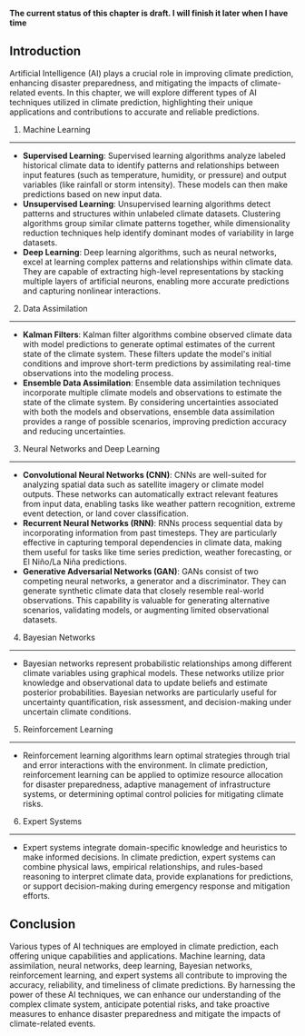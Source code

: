 **The current status of this chapter is draft. I will finish it later when I have time**

Introduction
------------

Artificial Intelligence (AI) plays a crucial role in improving climate prediction, enhancing disaster preparedness, and mitigating the impacts of climate-related events. In this chapter, we will explore different types of AI techniques utilized in climate prediction, highlighting their unique applications and contributions to accurate and reliable predictions.

1. Machine Learning
-------------------

* **Supervised Learning**: Supervised learning algorithms analyze labeled historical climate data to identify patterns and relationships between input features (such as temperature, humidity, or pressure) and output variables (like rainfall or storm intensity). These models can then make predictions based on new input data.
* **Unsupervised Learning**: Unsupervised learning algorithms detect patterns and structures within unlabeled climate datasets. Clustering algorithms group similar climate patterns together, while dimensionality reduction techniques help identify dominant modes of variability in large datasets.
* **Deep Learning**: Deep learning algorithms, such as neural networks, excel at learning complex patterns and relationships within climate data. They are capable of extracting high-level representations by stacking multiple layers of artificial neurons, enabling more accurate predictions and capturing nonlinear interactions.

2. Data Assimilation
--------------------

* **Kalman Filters**: Kalman filter algorithms combine observed climate data with model predictions to generate optimal estimates of the current state of the climate system. These filters update the model's initial conditions and improve short-term predictions by assimilating real-time observations into the modeling process.
* **Ensemble Data Assimilation**: Ensemble data assimilation techniques incorporate multiple climate models and observations to estimate the state of the climate system. By considering uncertainties associated with both the models and observations, ensemble data assimilation provides a range of possible scenarios, improving prediction accuracy and reducing uncertainties.

3. Neural Networks and Deep Learning
------------------------------------

* **Convolutional Neural Networks (CNN)**: CNNs are well-suited for analyzing spatial data such as satellite imagery or climate model outputs. These networks can automatically extract relevant features from input data, enabling tasks like weather pattern recognition, extreme event detection, or land cover classification.
* **Recurrent Neural Networks (RNN)**: RNNs process sequential data by incorporating information from past timesteps. They are particularly effective in capturing temporal dependencies in climate data, making them useful for tasks like time series prediction, weather forecasting, or El Niño/La Niña predictions.
* **Generative Adversarial Networks (GAN)**: GANs consist of two competing neural networks, a generator and a discriminator. They can generate synthetic climate data that closely resemble real-world observations. This capability is valuable for generating alternative scenarios, validating models, or augmenting limited observational datasets.

4. Bayesian Networks
--------------------

* Bayesian networks represent probabilistic relationships among different climate variables using graphical models. These networks utilize prior knowledge and observational data to update beliefs and estimate posterior probabilities. Bayesian networks are particularly useful for uncertainty quantification, risk assessment, and decision-making under uncertain climate conditions.

5. Reinforcement Learning
-------------------------

* Reinforcement learning algorithms learn optimal strategies through trial and error interactions with the environment. In climate prediction, reinforcement learning can be applied to optimize resource allocation for disaster preparedness, adaptive management of infrastructure systems, or determining optimal control policies for mitigating climate risks.

6. Expert Systems
-----------------

* Expert systems integrate domain-specific knowledge and heuristics to make informed decisions. In climate prediction, expert systems can combine physical laws, empirical relationships, and rules-based reasoning to interpret climate data, provide explanations for predictions, or support decision-making during emergency response and mitigation efforts.

Conclusion
----------

Various types of AI techniques are employed in climate prediction, each offering unique capabilities and applications. Machine learning, data assimilation, neural networks, deep learning, Bayesian networks, reinforcement learning, and expert systems all contribute to improving the accuracy, reliability, and timeliness of climate predictions. By harnessing the power of these AI techniques, we can enhance our understanding of the complex climate system, anticipate potential risks, and take proactive measures to enhance disaster preparedness and mitigate the impacts of climate-related events.
